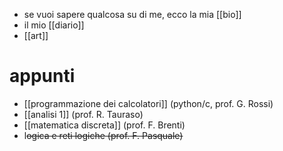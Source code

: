 - se vuoi sapere qualcosa su di me, ecco la mia [[bio]]
- il mio [[diario]]
- [[art]]
# appunti
- [[programmazione dei calcolatori]] (python/c, prof. G. Rossi)
- [[analisi 1]] (prof. R. Tauraso)
- [[matematica discreta]] (prof. F. Brenti) 
- l~~ogica e reti logiche  (prof. F. Pasquale)~~